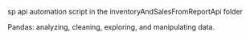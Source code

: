 sp api automation script in the inventoryAndSalesFromReportApi folder 

Pandas: analyzing, cleaning, exploring, and manipulating data.
